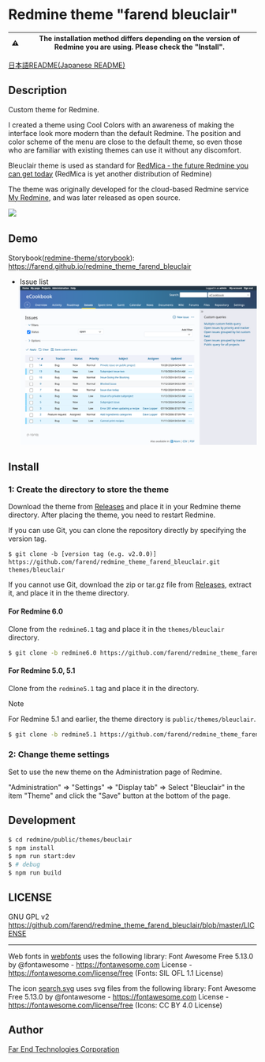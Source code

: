 # Redmine theme "farend bleuclair"

| :warning: | The installation method differs depending on the version of Redmine you are using. Please check the "Install". |
| --- | --- |

[日本語README(Japanese README)](README.ja.md)

## Description

Custom theme for Redmine.

I created a theme using Cool Colors with an awareness of making the interface look more modern than the default Redmine.
The position and color scheme of the menu are close to the default theme, so even those who are familiar with existing themes can use it without any discomfort.

Bleuclair theme is used as standard for [RedMica - the future Redmine you can get today](https://www.farend.co.jp/products/redmica/) (RedMica is yet another distribution of Redmine)

The theme was originally developed for the cloud-based Redmine service [My Redmine](https://www.redminecloud.net/), and was later released as open source.

[<img src="https://www.farend.co.jp/files/myredmine-logo/hz/myredmine-logo-hz.png" width="250">](https://www.redminecloud.net/)

## Demo

Storybook([redmine-theme/storybook](https://github.com/redmine-theme/storybook)): https://farend.github.io/redmine_theme_farend_bleuclair

- Issue list
<kbd><img src="https://github.com/farend/redmine_theme_farend_bleuclair/blob/images/issues-6.0.png" /></kbd>

## Install

### 1: Create the directory to store the theme

Download the theme from [Releases](https://github.com/farend/redmine_theme_farend_bleuclair/releases) and place it in your Redmine theme directory. After placing the theme, you need to restart Redmine.

If you can use Git, you can clone the repository directly by specifying the version tag.

```
$ git clone -b [version tag (e.g. v2.0.0)] https://github.com/farend/redmine_theme_farend_bleuclair.git themes/bleuclair
```

If you cannot use Git, download the zip or tar.gz file from [Releases](https://github.com/farend/redmine_theme_farend_bleuclair/releases), extract it, and place it in the theme directory.

#### For Redmine 6.0

Clone from the `redmine6.1` tag and place it in the `themes/bleuclair` directory.

```bash
$ git clone -b redmine6.0 https://github.com/farend/redmine_theme_farend_bleuclair.git themes/bleuclair
```

#### For Redmine 5.0, 5.1

Clone from the `redmine5.1` tag and place it in the directory.

> [!Note]
> For Redmine 5.1 and earlier, the theme directory is `public/themes/bleuclair`.

```bash
$ git clone -b redmine5.1 https://github.com/farend/redmine_theme_farend_bleuclair.git public/themes/bleuclair
```

### 2: Change theme settings

Set to use the new theme on the Administration page of Redmine.

"Administration" => "Settings" => "Display tab" => Select "Bleuclair" in the item "Theme" and click the "Save" button at the bottom of the page.

## Development

```bash
$ cd redmine/public/themes/beuclair
$ npm install
$ npm run start:dev
$ # debug
$ npm run build
```

## LICENSE

GNU GPL v2
https://github.com/farend/redmine_theme_farend_bleuclair/blob/master/LICENSE

---

Web fonts in [webfonts](src/webfonts) uses the following library:
Font Awesome Free 5.13.0 by @fontawesome - https://fontawesome.com
License - https://fontawesome.com/license/free (Fonts: SIL OFL 1.1 License)

The icon [search.svg](src/images/search.svg) uses svg files from the following library:
Font Awesome Free 5.13.0 by @fontawesome - https://fontawesome.com
License - https://fontawesome.com/license/free (Icons: CC BY 4.0 License)

## Author

[Far End Technologies Corporation](https://www.farend.co.jp/)
